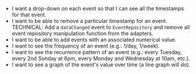 - I want a drop-down on each event so that I can see all the timestamps for that event.
- I want to be able to remove a particular timestamp for an event.
TECHNICAL: Add a `dataChanged` event to `EventRepository` and remove all event repository manipulation function from the adapters.
- I want to be able to add events with an associated numerical value.
- I want to see the frequency of an event (e.g.: 1/day, 1/week).
- I want to see the recurrence pattern of an event (e.g.: every Tuesday, every 2nd Sunday at 6pm, every Monday and Wednesday at 10am, etc.).
- I want to see a graph of the event's value over time (a line graph will do).